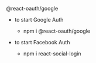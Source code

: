 @react-oauth/google

* to start Google Auth

  - npm i @react-oauth/google

* to start Facebook Auth

  - npm i react-social-login
